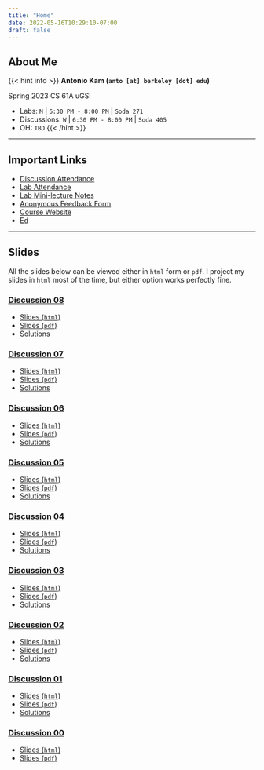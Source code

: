 ```yaml
---
title: "Home"
date: 2022-05-16T10:29:10-07:00
draft: false
---
```


## About Me

{{< hint info >}}
**Antonio Kam (`anto [at] berkeley [dot] edu`)**

Spring 2023 CS 61A uGSI

- Labs: `M` | `6:30 PM - 8:00 PM` | `Soda 271`
- Discussions: `W` | `6:30 PM - 8:00 PM` | `Soda 405`
- OH: `TBD`
{{< /hint >}}

---

## Important Links

- [Discussion Attendance](https://links.rouxl.es/disc)
- [Lab Attendance](https://links.rouxl.es/lab)
- [Lab Mini-lecture Notes](https://drive.google.com/drive/folders/1StTFFJqtDUpYNe78o7_rrBJV9x8bxJ1g?usp=sharing)
- [Anonymous Feedback Form](https://links.rouxl.es/feedback)
- [Course Website](https://cs61a.org)
- [Ed](https://edstem.org/us/courses/34756/discussion/)

---

## Slides

All the slides below can be viewed either in `html` form or `pdf`. I project my slides in `html` most of the time, but either option works perfectly fine.

### [Discussion 08](https://cs61a.org/disc/disc08/)

- [Slides (`html`)](https://slides.rouxl.es/sp23/disc08)
- [Slides (`pdf`)](https://slides.rouxl.es/docs/sp23/disc08.pdf)
- Solutions

### [Discussion 07](https://cs61a.org/disc/disc07/)

- [Slides (`html`)](https://slides.rouxl.es/sp23/disc07)
- [Slides (`pdf`)](https://slides.rouxl.es/docs/sp23/disc07.pdf)
- [Solutions](https://cs61a.org/disc/sol-disc07/)

### [Discussion 06](https://cs61a.org/disc/disc06/)

- [Slides (`html`)](https://slides.rouxl.es/sp23/disc06)
- [Slides (`pdf`)](https://slides.rouxl.es/docs/sp23/disc06.pdf)
- [Solutions](https://cs61a.org/disc/sol-disc06/)

### [Discussion 05](https://cs61a.org/disc/disc05/)

- [Slides (`html`)](https://slides.rouxl.es/sp23/disc05)
- [Slides (`pdf`)](https://slides.rouxl.es/docs/sp23/disc05.pdf)
- [Solutions](https://cs61a.org/disc/sol-disc05/)

### [Discussion 04](https://cs61a.org/disc/disc04/)

- [Slides (`html`)](https://slides.rouxl.es/sp23/disc04)
- [Slides (`pdf`)](https://slides.rouxl.es/docs/sp23/disc04.pdf)
- [Solutions](https://cs61a.org/disc/sol-disc04/)

### [Discussion 03](https://cs61a.org/disc/disc03/)

- [Slides (`html`)](https://slides.rouxl.es/sp23/disc03)
- [Slides (`pdf`)](https://slides.rouxl.es/docs/sp23/disc03.pdf)
- [Solutions](https://cs61a.org/disc/sol-disc03/)

### [Discussion 02](https://cs61a.org/disc/disc02/)

- [Slides (`html`)](https://slides.rouxl.es/sp23/disc02)
- [Slides (`pdf`)](https://slides.rouxl.es/docs/sp23/disc02.pdf)
- [Solutions](https://cs61a.org/disc/sol-disc02/)

### [Discussion 01](https://cs61a.org/disc/disc01/)

- [Slides (`html`)](https://slides.rouxl.es/sp23/disc01)
- [Slides (`pdf`)](https://slides.rouxl.es/docs/sp23/disc01.pdf)
- [Solutions](https://cs61a.org/disc/sol-disc01/)

### [Discussion 00](https://cs61a.org/disc/disc00/)

- [Slides (`html`)](https://slides.rouxl.es/sp23/disc00)
- [Slides (`pdf`)](https://slides.rouxl.es/docs/sp23/disc00.pdf)